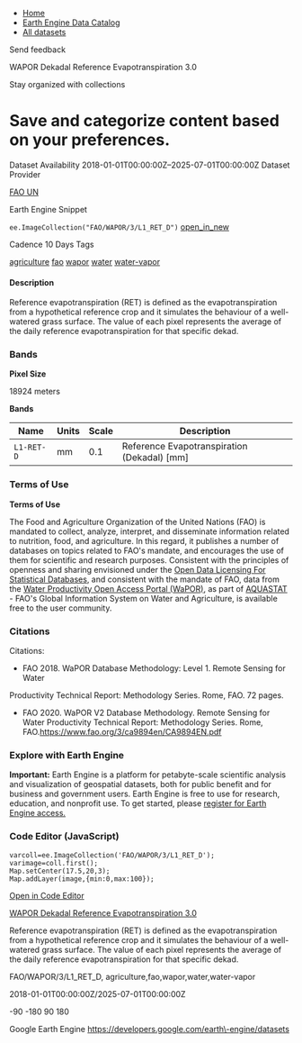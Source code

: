 



* [Home](https://developers.google.com/)
* [Earth Engine Data Catalog](https://developers.google.com/earth-engine/datasets)
* [All datasets](https://developers.google.com/earth-engine/datasets/catalog)





 
 
 Send feedback
 
 

WAPOR Dekadal Reference Evapotranspiration 3\.0


 
 Stay organized with collections
 

 
 Save and categorize content based on your preferences.
=================================================================================================================================================








Dataset Availability
2018\-01\-01T00:00:00Z–2025\-07\-01T00:00:00Z
Dataset Provider


[FAO UN](https://www.fao.org/in-action/remote-sensing-for-water-productivity/wapor-data-access/en)



Earth Engine Snippet


`ee.ImageCollection("FAO/WAPOR/3/L1_RET_D")` 
[open\_in\_new](https://code.earthengine.google.com/?scriptPath=Examples:Datasets/FAO/FAO_WAPOR_3_L1_RET_D)





Cadence
10 Days
Tags


[agriculture](/earth-engine/datasets/tags/agriculture)
[fao](/earth-engine/datasets/tags/fao)
[wapor](/earth-engine/datasets/tags/wapor)
[water](/earth-engine/datasets/tags/water)
[water\-vapor](/earth-engine/datasets/tags/water-vapor)








#### Description



Reference evapotranspiration (RET) is defined as the evapotranspiration from a
hypothetical reference crop and it simulates the behaviour of a well\-watered
grass surface. The value of each pixel represents the average of the daily
reference evapotranspiration for that specific dekad.





### Bands



**Pixel Size**
  
18924 meters



**Bands**




| Name | Units | Scale | Description |
| --- | --- | --- | --- |
| `L1-RET-D` | mm | 0\.1 | Reference Evapotranspiration (Dekadal) \[mm] |




### Terms of Use


**Terms of Use**


The Food and Agriculture Organization of the United Nations (FAO) is
mandated to collect, analyze, interpret, and disseminate information related
to nutrition, food, and agriculture. In this regard, it publishes a number
of databases on topics related to FAO's mandate, and encourages the use of
them for scientific and research purposes. Consistent with the principles
of openness and sharing envisioned under the [Open Data Licensing For
Statistical Databases](http://www.fao.org/3/ca7570en/ca7570en.pdf), and
consistent with the mandate of FAO, data from the [Water Productivity Open
Access Portal (WaPOR)](https://www.fao.org/in-action/remote-sensing-for-water-productivity/wapor-data-access/en), as part
of [AQUASTAT](http://www.fao.org/aquastat/en/) \- FAO's Global Information
System on Water and Agriculture, is available free to the user community.




### Citations



Citations:
* FAO 2018\. WaPOR Database Methodology: Level 1\. Remote Sensing for Water  

Productivity Technical Report: Methodology Series. Rome, FAO. 72 pages.
* FAO 2020\. WaPOR V2 Database Methodology. Remote Sensing for Water
 Productivity Technical Report: Methodology Series. Rome, FAO.<https://www.fao.org/3/ca9894en/CA9894EN.pdf>





### Explore with Earth Engine


**Important:** 
 Earth Engine is a platform for petabyte\-scale scientific analysis and visualization of
 geospatial datasets, both for public benefit and for business and government users.
 Earth Engine is free to use for research, education, and nonprofit use. To get started, please
 [register for Earth Engine access.](https://console.cloud.google.com/earth-engine)



### Code Editor (JavaScript)



```
varcoll=ee.ImageCollection('FAO/WAPOR/3/L1_RET_D');
varimage=coll.first();
Map.setCenter(17.5,20,3);
Map.addLayer(image,{min:0,max:100});
```



[Open in Code Editor](https://code.earthengine.google.com/?scriptPath=Examples:Datasets/FAO/FAO_WAPOR_3_L1_RET_D)


[WAPOR Dekadal Reference Evapotranspiration 3\.0](/earth-engine/datasets/catalog/FAO_WAPOR_3_L1_RET_D)

Reference evapotranspiration (RET) is defined as the evapotranspiration from a hypothetical reference crop and it simulates the behaviour of a well\-watered grass surface. The value of each pixel represents the average of the daily reference evapotranspiration for that specific dekad.

 FAO/WAPOR/3/L1\_RET\_D,
 agriculture,fao,wapor,water,water\-vapor

2018\-01\-01T00:00:00Z/2025\-07\-01T00:00:00Z



 \-90 \-180 90 180
 



Google Earth Engine
https://developers.google.com/earth\-engine/datasets








